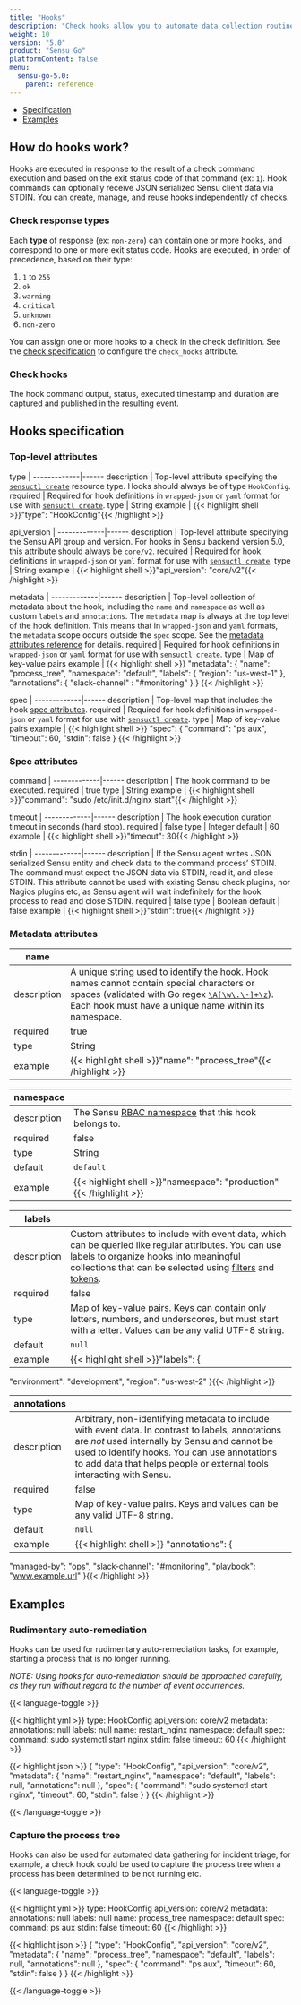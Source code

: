 ```yaml
---
title: "Hooks"
description: "Check hooks allow you to automate data collection routinely performed by manually investigating monitoring alerts, freeing precious operator time! Read the reference doc to learn about hooks."
weight: 10
version: "5.0"
product: "Sensu Go"
platformContent: false
menu:
  sensu-go-5.0:
    parent: reference
---
```


- [Specification](#hooks-specification)
- [Examples](#examples)

## How do hooks work?

Hooks are executed in response to the result of a check command execution
and based on the exit status code of that command (ex: `1`).
Hook commands can optionally receive JSON serialized Sensu client data via
STDIN.
You can create, manage, and reuse hooks independently of checks.

### Check response types

Each **type** of response (ex: `non-zero`) can contain one or more hooks, and
correspond to one or more exit status code. Hooks are executed, in order of
precedence, based on their type:

1. `1` to `255`
2. `ok`
3. `warning`
4. `critical`
5. `unknown`
6. `non-zero`

You can assign one or more hooks to a check in the check definition.
See the [check specification][6] to configure the `check_hooks` attribute.

### Check hooks

The hook command output, status, executed timestamp and duration are captured
and published in the resulting event.

## Hooks specification

### Top-level attributes

type         | 
-------------|------
description  | Top-level attribute specifying the [`sensuctl create`][sc] resource type. Hooks should always be of type `HookConfig`.
required     | Required for hook definitions in `wrapped-json` or `yaml` format for use with [`sensuctl create`][sc].
type         | String
example      | {{< highlight shell >}}"type": "HookConfig"{{< /highlight >}}

api_version  | 
-------------|------
description  | Top-level attribute specifying the Sensu API group and version. For hooks in Sensu backend version 5.0, this attribute should always be `core/v2`.
required     | Required for hook definitions in `wrapped-json` or `yaml` format for use with [`sensuctl create`][sc].
type         | String
example      | {{< highlight shell >}}"api_version": "core/v2"{{< /highlight >}}

metadata     | 
-------------|------
description  | Top-level collection of metadata about the hook, including the `name` and `namespace` as well as custom `labels` and `annotations`. The `metadata` map is always at the top level of the hook definition. This means that in `wrapped-json` and `yaml` formats, the `metadata` scope occurs outside the `spec` scope.  See the [metadata attributes reference][2] for details.
required     | Required for hook definitions in `wrapped-json` or `yaml` format for use with [`sensuctl create`][sc].
type         | Map of key-value pairs
example      | {{< highlight shell >}}
"metadata": {
  "name": "process_tree",
  "namespace": "default",
  "labels": {
    "region": "us-west-1"
  },
  "annotations": {
    "slack-channel" : "#monitoring"
  }
}
{{< /highlight >}}

spec         | 
-------------|------
description  | Top-level map that includes the hook [spec attributes][sp].
required     | Required for hook definitions in `wrapped-json` or `yaml` format for use with [`sensuctl create`][sc].
type         | Map of key-value pairs
example      | {{< highlight shell >}}
"spec": {
  "command": "ps aux",
  "timeout": 60,
  "stdin": false
}
{{< /highlight >}}

### Spec attributes

command      | 
-------------|------
description  | The hook command to be executed.
required     | true
type         | String
example      | {{< highlight shell >}}"command": "sudo /etc/init.d/nginx start"{{< /highlight >}}

timeout      | 
-------------|------
description  | The hook execution duration timeout in seconds (hard stop).
required     | false
type         | Integer
default      | 60
example      | {{< highlight shell >}}"timeout": 30{{< /highlight >}}

stdin        | 
-------------|------
description  | If the Sensu agent writes JSON serialized Sensu entity and check data to the command process’ STDIN. The command must expect the JSON data via STDIN, read it, and close STDIN. This attribute cannot be used with existing Sensu check plugins, nor Nagios plugins etc, as Sensu agent will wait indefinitely for the hook process to read and close STDIN.
required     | false
type         | Boolean
default      | false
example      | {{< highlight shell >}}"stdin": true{{< /highlight >}}

### Metadata attributes

| name       |      |
-------------|------
description  | A unique string used to identify the hook. Hook names cannot contain special characters or spaces (validated with Go regex [`\A[\w\.\-]+\z`](https://regex101.com/r/zo9mQU/2)). Each hook must have a unique name within its namespace.
required     | true
type         | String
example      | {{< highlight shell >}}"name": "process_tree"{{< /highlight >}}

| namespace  |      |
-------------|------
description  | The Sensu [RBAC namespace][3] that this hook belongs to.
required     | false
type         | String
default      | `default`
example      | {{< highlight shell >}}"namespace": "production"{{< /highlight >}}

| labels     |      |
-------------|------
description  | Custom attributes to include with event data, which can be queried like regular attributes. You can use labels to organize hooks into meaningful collections that can be selected using [filters][4] and [tokens][5].
required     | false
type         | Map of key-value pairs. Keys can contain only letters, numbers, and underscores, but must start with a letter. Values can be any valid UTF-8 string.
default      | `null`
example      | {{< highlight shell >}}"labels": {
  "environment": "development",
  "region": "us-west-2"
}{{< /highlight >}}

| annotations |     |
-------------|------
description  | Arbitrary, non-identifying metadata to include with event data. In contrast to labels, annotations are _not_ used internally by Sensu and cannot be used to identify hooks. You can use annotations to add data that helps people or external tools interacting with Sensu.
required     | false
type         | Map of key-value pairs. Keys and values can be any valid UTF-8 string.
default      | `null`
example      | {{< highlight shell >}} "annotations": {
  "managed-by": "ops",
  "slack-channel": "#monitoring",
  "playbook": "www.example.url"
}{{< /highlight >}}

## Examples

### Rudimentary auto-remediation

Hooks can be used for rudimentary auto-remediation tasks, for example, starting
a process that is no longer running.

_NOTE: Using hooks for auto-remediation should be approached
carefully, as they run without regard to the number of event
occurrences._

{{< language-toggle >}}

{{< highlight yml >}}
type: HookConfig
api_version: core/v2
metadata:
  annotations: null
  labels: null
  name: restart_nginx
  namespace: default
spec:
  command: sudo systemctl start nginx
  stdin: false
  timeout: 60
{{< /highlight >}}

{{< highlight json >}}
{
  "type": "HookConfig",
  "api_version": "core/v2",
  "metadata": {
    "name": "restart_nginx",
    "namespace": "default",
    "labels": null,
    "annotations": null
  },
  "spec": {
    "command": "sudo systemctl start nginx",
    "timeout": 60,
    "stdin": false
  }
}
{{< /highlight >}}

{{< /language-toggle >}}

### Capture the process tree

Hooks can also be used for automated data gathering for incident triage, for
example, a check hook could be used to capture the process tree when a process
has been determined to be not running etc.

{{< language-toggle >}}

{{< highlight yml >}}
type: HookConfig
api_version: core/v2
metadata:
  annotations: null
  labels: null
  name: process_tree
  namespace: default
spec:
  command: ps aux
  stdin: false
  timeout: 60
{{< /highlight >}}

{{< highlight json >}}
{
  "type": "HookConfig",
  "api_version": "core/v2",
  "metadata": {
    "name": "process_tree",
    "namespace": "default",
    "labels": null,
    "annotations": null
  },
  "spec": {
    "command": "ps aux",
    "timeout": 60,
    "stdin": false
  }
}
{{< /highlight >}}

{{< /language-toggle >}}

[1]: https://blog.sensuapp.org/using-check-hooks-a739a362961f
[2]: #metadata-attributes
[3]: ../rbac#namespaces
[4]: ../filters
[5]: ../tokens
[6]: ../checks#check-hooks-attribute
[sc]: ../../sensuctl/reference#creating-resources
[sp]: #spec-attributes
